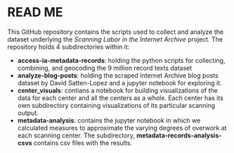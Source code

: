# READ ME
This GitHub repository contains the scripts used to collect and analyze the dataset underlying the *Scanning Labor in the Internet Archive* project. The repository holds 4 subdirectories within it: 
- **access-ia-metadata-records**: holding the python scripts for collecting, combining, and geocoding the 9 million record texts dataset 
- **analyze-blog-posts**: holding the scraped Internet Archive blog posts dataset by David Satten-Lopez and a jupyter notebook for exploring it.
- **center_visuals**: contians a notebook for building visualizations of the data for each center and all the centers as a whole. Each center has its own subdirectory containing visualizations of its particular scanning output. 
- **metadata-analysis**:  contains the jupyter notebook in which we calculated measures to approximate the varying degrees of overwork at each scanning center. The subdirectory, **metadata-records-analysis-csvs** contains csv files with the results. 

